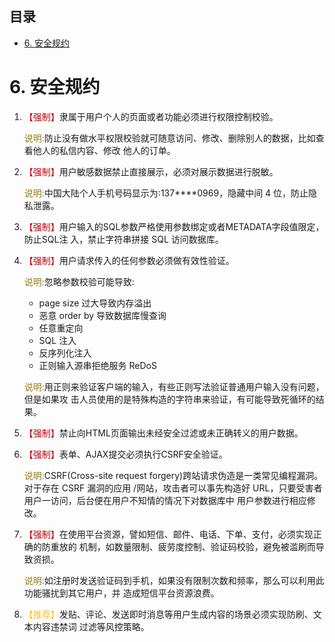 ## 目录

- [6. 安全规约](#safe)

<a name="safe"></a>
# 6. 安全规约

1. <font color=bc0008>【强制】</font>隶属于用户个人的页面或者功能必须进行权限控制校验。 

	<font color=977919>说明:</font>防止没有做水平权限校验就可随意访问、修改、删除别人的数据，比如查看他人的私信内容、修改 他人的订单。

1. <font color=bc0008>【强制】</font>用户敏感数据禁止直接展示，必须对展示数据进行脱敏。 

	<font color=977919>说明:</font>中国大陆个人手机号码显示为:137****0969，隐藏中间 4 位，防止隐私泄露。

1. <font color=bc0008>【强制】</font>用户输入的SQL参数严格使用参数绑定或者METADATA字段值限定，防止SQL注 入，禁止字符串拼接 SQL 访问数据库。
1. <font color=bc0008>【强制】</font>用户请求传入的任何参数必须做有效性验证。 

	<font color=977919>说明:</font>忽略参数校验可能导致:
	
	- page size 过大导致内存溢出
	- 恶意 order by 导致数据库慢查询 
	- 任意重定向
	- SQL 注入
	- 反序列化注入
	- 正则输入源串拒绝服务 ReDoS
	
	<font color=977919>说明:</font>用正则来验证客户端的输入，有些正则写法验证普通用户输入没有问题，但是如果攻 击人员使用的是特殊构造的字符串来验证，有可能导致死循环的结果。

1. <font color=bc0008>【强制】</font>禁止向HTML页面输出未经安全过滤或未正确转义的用户数据。
1. <font color=bc0008>【强制】</font>表单、AJAX提交必须执行CSRF安全验证。

	<font color=977919>说明:</font>CSRF(Cross-site request forgery)跨站请求伪造是一类常见编程漏洞。对于存在 CSRF 漏洞的应用 /网站，攻击者可以事先构造好 URL，只要受害者用户一访问，后台便在用户不知情的情况下对数据库中 用户参数进行相应修改。

1. <font color=bc0008>【强制】</font>在使用平台资源，譬如短信、邮件、电话、下单、支付，必须实现正确的防重放的 机制，如数量限制、疲劳度控制、验证码校验，避免被滥刷而导致资损。 

	<font color=977919>说明:</font>如注册时发送验证码到手机，如果没有限制次数和频率，那么可以利用此功能骚扰到其它用户，并 造成短信平台资源浪费。

1. <font color=febd2c>【推荐】</font>发贴、评论、发送即时消息等用户生成内容的场景必须实现防刷、文本内容违禁词 过滤等风控策略。
